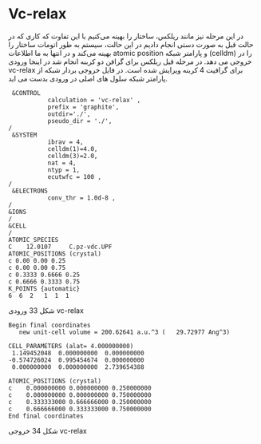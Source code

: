 # Vc-relax

در این مرحله نیز مانند ریلکس، ساختار را بهینه می‌کنیم با این تفاوت که کاری که در حالت قبل به صورت دستی انجام دادیم در این حالت، سیستم به طور اتومات ساختار را بهینه می‌کند و در انتها به ما اطلاعات atomic position و پارامتر شبکه \(celldm\) را در خروجی می دهد. در مرحله قبل ریلکس برای گرافن دو کربنه انجام شد در اینجا ورودی vc-relax برای گرافیت 4 کربنه ویرایش شده است. در فایل خروجی بردار شبکه از پارامتر شبکه سلول های اصلی در ورودی بدست می اید.

```
 &CONTROL
           calculation = 'vc-relax' ,
           prefix = 'graphite',
           outdir='./',
           pseudo_dir = './', 
/
 &SYSTEM
           ibrav = 4,
           celldm(1)=4.0,
           celldm(3)=2.0,
           nat = 4,
           ntyp = 1,
           ecutwfc = 100 ,
/
 &ELECTRONS
           conv_thr = 1.0d-8 ,
/
&IONS
/
&CELL
/
ATOMIC_SPECIES
C    12.0107     C.pz-vdc.UPF
ATOMIC_POSITIONS (crystal)
c 0.00 0.00 0.25
c 0.00 0.00 0.75
c 0.3333 0.6666 0.25
c 0.6666 0.3333 0.75
K_POINTS {automatic}
6  6  2   1  1  1
```

شکل 33 ورودی vc-relax

```
Begin final coordinates
   new unit-cell volume = 200.62641 a.u.^3 (   29.72977 Ang^3)

CELL_PARAMETERS (alat= 4.000000000)
 1.149452048  0.000000000  0.000000000
-0.574726024  0.995454674  0.000000000
 0.000000000  0.000000000  2.739654388

ATOMIC_POSITIONS (crystal)
c    0.000000000 0.000000000 0.250000000
c    0.000000000 0.000000000 0.750000000
c    0.333333000 0.666666000 0.250000000
c    0.666666000 0.333333000 0.750000000
End final coordinates
```

شکل 34 خروجی vc-relax


